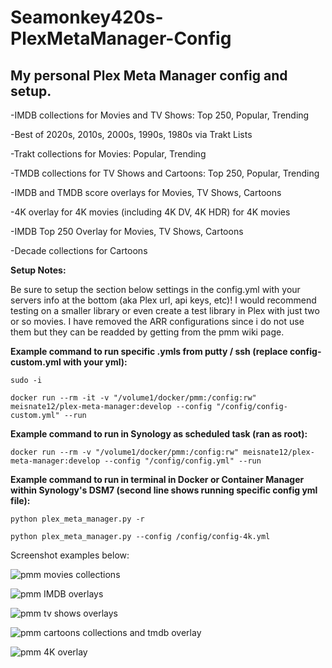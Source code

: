 # Seamonkey420s-PlexMetaManager-Config
## My personal Plex Meta Manager config and setup.  

-IMDB collections for Movies and TV Shows:  Top 250, Popular, Trending

-Best of 2020s, 2010s, 2000s, 1990s, 1980s via Trakt Lists

-Trakt collections for Movies: Popular, Trending

-TMDB collections for TV Shows and Cartoons: Top 250, Popular, Trending

-IMDB and TMDB score overlays for Movies, TV Shows, Cartoons

-4K overlay for 4K movies (including 4K DV, 4K HDR) for 4K movies

-IMDB Top 250 Overlay for Movies, TV Shows, Cartoons

-Decade collections for Cartoons

**Setup Notes:** 

Be sure to setup the section below settings in the config.yml with your servers info at the bottom (aka Plex url, api keys, etc)! I would recommend testing on a smaller library or even create a test library in Plex with just two or so movies.  I have removed the ARR configurations since i do not use them but they can be readded by getting from the pmm wiki page.


**Example command to run specific .ymls from putty / ssh (replace config-custom.yml with your yml):**
```
sudo -i

docker run --rm -it -v "/volume1/docker/pmm:/config:rw" meisnate12/plex-meta-manager:develop --config "/config/config-custom.yml" --run
```

**Example command to run in Synology as scheduled task (ran as root):**
```
docker run --rm -v "/volume1/docker/pmm:/config:rw" meisnate12/plex-meta-manager:develop --config "/config/config.yml" --run
```
**Example command to run in terminal in Docker or Container Manager within Synology's DSM7 (second line shows running specific config yml file):**
```
python plex_meta_manager.py -r

python plex_meta_manager.py --config /config/config-4k.yml
```
Screenshot examples below:

![pmm movies collections](https://user-images.githubusercontent.com/6142436/214715369-2cd1b228-bd77-4a4a-81c9-8dcce753bdd4.png)

![pmm IMDB overlays](https://user-images.githubusercontent.com/6142436/214715368-8c0e4b83-56ee-4d32-b6c8-7c029c3d5711.png)

![pmm tv shows overlays](https://user-images.githubusercontent.com/6142436/214715365-19505dbf-d775-469f-9bb1-012d3665b4df.png)

![pmm cartoons collections and tmdb overlay](https://user-images.githubusercontent.com/6142436/214715367-001a3687-181e-40b8-a123-6f67b2606e27.png)

![pmm 4K overlay](https://github.com/seamonkey420/Seamonkey420s-PlexMetaManager-Config/assets/6142436/c2f04e60-d5cf-4dec-a311-c3e8c92ab0ee)

